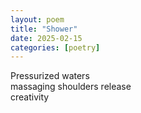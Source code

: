 ```yaml
---
layout: poem
title: "Shower"
date: 2025-02-15
categories: [poetry]
---
```


Pressurized waters   
massaging shoulders release  
creativity  

